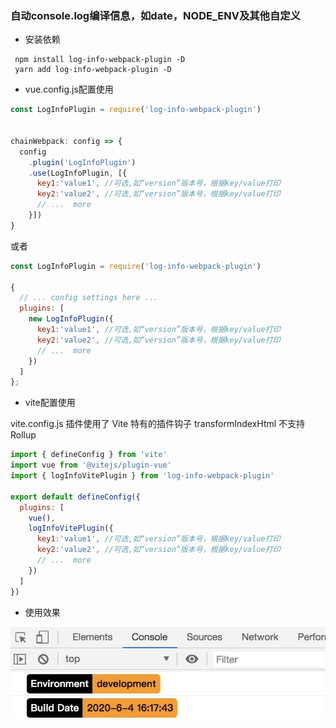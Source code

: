 
### 自动console.log编译信息，如date，NODE_ENV及其他自定义

+ 安装依赖
```
 npm install log-info-webpack-plugin -D
 yarn add log-info-webpack-plugin -D
```

+ vue.config.js配置使用
```javascript
const LogInfoPlugin = require('log-info-webpack-plugin')


chainWebpack: config => {
  config
    .plugin('LogInfoPlugin')
    .use(LogInfoPlugin, [{
      key1:'value1', //可选,如“version”版本号，根据key/value打印
      key2:'value2', //可选,如“version”版本号，根据key/value打印
      // ...  more
    }])
}
```

或者 

```javascript
const LogInfoPlugin = require('log-info-webpack-plugin')

{
  // ... config settings here ...
  plugins: [
    new LogInfoPlugin({
      key1:'value1', //可选,如“version”版本号，根据key/value打印
      key2:'value2', //可选,如“version”版本号，根据key/value打印
      // ...  more
    })
  ]
};
```

+ vite配置使用

vite.config.js
插件使用了 Vite 特有的插件钩子 transformIndexHtml 不支持Rollup

```javascript
import { defineConfig } from 'vite'
import vue from '@vitejs/plugin-vue'
import { logInfoVitePlugin } from 'log-info-webpack-plugin'

export default defineConfig({
  plugins: [
    vue(),
    logInfoVitePlugin({
      key1:'value1', //可选,如“version”版本号，根据key/value打印
      key2:'value2', //可选,如“version”版本号，根据key/value打印
      // ...  more
    })
  ]
})
```

+ 使用效果

![效果图demo](./screenshot/demo.jpg)

